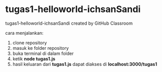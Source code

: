 # tugas1-helloworld-ichsanSandi
tugas1-helloworld-ichsanSandi created by GitHub Classroom

cara menjalankan:
1. clone repository
2. masuk ke folder repository
3. buka terminal di dalam folder
4. ketik <b>node tugas1.js</b>
5. hasil keluaran dari <b>tugas1.js</b> dapat diakses di <b>localhost:3000/tugas1</b>
